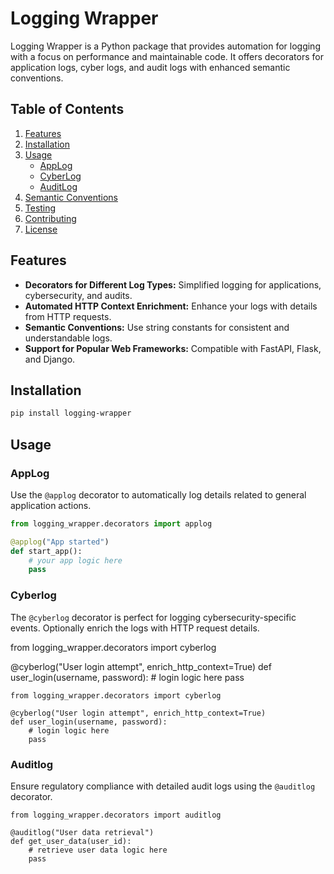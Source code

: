 # Logging Wrapper

Logging Wrapper is a Python package that provides automation for logging with a focus on performance and maintainable code. It offers decorators for application logs, cyber logs, and audit logs with enhanced semantic conventions.

## Table of Contents

1. [Features](#features)
2. [Installation](#installation)
3. [Usage](#usage)
   - [AppLog](#applog)
   - [CyberLog](#cyberlog)
   - [AuditLog](#auditlog)
4. [Semantic Conventions](#semantic-conventions)
5. [Testing](#testing)
6. [Contributing](#contributing)
7. [License](#license)

## Features

- **Decorators for Different Log Types:** Simplified logging for applications, cybersecurity, and audits.
- **Automated HTTP Context Enrichment:** Enhance your logs with details from HTTP requests.
- **Semantic Conventions:** Use string constants for consistent and understandable logs.
- **Support for Popular Web Frameworks:** Compatible with FastAPI, Flask, and Django.

## Installation

```bash
pip install logging-wrapper
```

## Usage

### AppLog

Use the `@applog` decorator to automatically log details related to general application actions.

```python
from logging_wrapper.decorators import applog

@applog("App started")
def start_app():
    # your app logic here
    pass
```


### Cyberlog

The `@cyberlog` decorator is perfect for logging cybersecurity-specific events. Optionally enrich the logs with HTTP request details.

from logging_wrapper.decorators import cyberlog

@cyberlog("User login attempt", enrich_http_context=True)
def user_login(username, password):
    # login logic here
    pass


```
from logging_wrapper.decorators import cyberlog

@cyberlog("User login attempt", enrich_http_context=True)
def user_login(username, password):
    # login logic here
    pass

```

### Auditlog
Ensure regulatory compliance with detailed audit logs using the `@auditlog` decorator.

```
from logging_wrapper.decorators import auditlog

@auditlog("User data retrieval")
def get_user_data(user_id):
    # retrieve user data logic here
    pass

```

